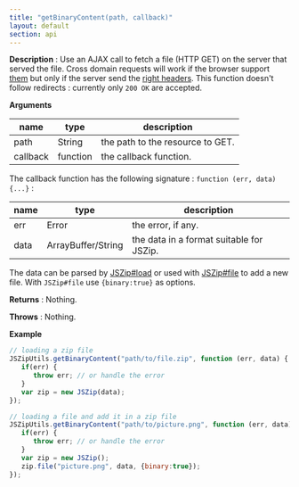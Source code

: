 ```yaml
---
title: "getBinaryContent(path, callback)"
layout: default
section: api
---
```


__Description__ : Use an AJAX call to fetch a file (HTTP GET) on the server
that served the file. Cross domain requests will work if the browser support
[them](http://caniuse.com/cors) but only if the server send the
[right headers](https://developer.mozilla.org/en-US/docs/HTTP/Access_control_CORS).
This function doesn't follow redirects : currently only `200 OK` are accepted.

__Arguments__

name     | type     | description
---------|----------|------------
path     | String   | the path to the resource to GET.
callback | function | the callback function.

The callback function has the following signature : `function (err, data) {...}` :


name | type               | description
-----|--------------------|------------
err  | Error              | the error, if any.
data | ArrayBuffer/String | the data in a format suitable for JSZip.

The data can be parsed by [JSZip#load](http://stuk.github.io/jszip/#doc_load_data_options)
or used with [JSZip#file](http://stuk.github.io/jszip/#doc_file_name_data_options)
to add a new file. With `JSZip#file` use `{binary:true}` as options.

__Returns__ : Nothing.

__Throws__ : Nothing.

<!--
__Complexity__ : **O(1)** everywhere but on IE <=9, **O(n)** on IE <=9, n being
the length of the fetched data.
-->

__Example__

```js
// loading a zip file
JSZipUtils.getBinaryContent("path/to/file.zip", function (err, data) {
   if(err) {
      throw err; // or handle the error
   }
   var zip = new JSZip(data);
});

// loading a file and add it in a zip file
JSZipUtils.getBinaryContent("path/to/picture.png", function (err, data) {
   if(err) {
      throw err; // or handle the error
   }
   var zip = new JSZip();
   zip.file("picture.png", data, {binary:true});
});
```


